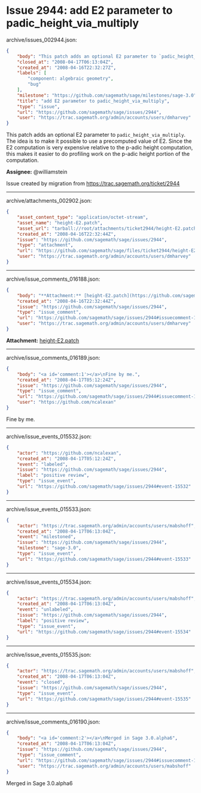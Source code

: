 # Issue 2944: add E2 parameter to padic_height_via_multiply

archive/issues_002944.json:
```json
{
    "body": "This patch adds an optional E2 parameter to `padic_height_via_multiply`. The idea is to make it possible to use a precomputed value of E2. Since the E2 computation is very expensive relative to the p-adic height computation, this makes it easier to do profiling work on the p-adic height portion of the computation.\n\n\n**Assignee:** @williamstein\n\nIssue created by migration from https://trac.sagemath.org/ticket/2944\n\n",
    "closed_at": "2008-04-17T06:13:04Z",
    "created_at": "2008-04-16T22:32:27Z",
    "labels": [
        "component: algebraic geometry",
        "bug"
    ],
    "milestone": "https://github.com/sagemath/sage/milestones/sage-3.0",
    "title": "add E2 parameter to padic_height_via_multiply",
    "type": "issue",
    "url": "https://github.com/sagemath/sage/issues/2944",
    "user": "https://trac.sagemath.org/admin/accounts/users/dmharvey"
}
```
This patch adds an optional E2 parameter to `padic_height_via_multiply`. The idea is to make it possible to use a precomputed value of E2. Since the E2 computation is very expensive relative to the p-adic height computation, this makes it easier to do profiling work on the p-adic height portion of the computation.


**Assignee:** @williamstein

Issue created by migration from https://trac.sagemath.org/ticket/2944





---

archive/attachments_002902.json:
```json
{
    "asset_content_type": "application/octet-stream",
    "asset_name": "height-E2.patch",
    "asset_url": "tarball://root/attachments/ticket2944/height-E2.patch",
    "created_at": "2008-04-16T22:32:44Z",
    "issue": "https://github.com/sagemath/sage/issues/2944",
    "type": "attachment",
    "url": "https://github.com/sagemath/sage/files/ticket2944/height-E2.patch",
    "user": "https://trac.sagemath.org/admin/accounts/users/dmharvey"
}
```



---

archive/issue_comments_016188.json:
```json
{
    "body": "**Attachment:** [height-E2.patch](https://github.com/sagemath/sage/files/ticket2944/height-E2.patch)",
    "created_at": "2008-04-16T22:32:44Z",
    "issue": "https://github.com/sagemath/sage/issues/2944",
    "type": "issue_comment",
    "url": "https://github.com/sagemath/sage/issues/2944#issuecomment-16188",
    "user": "https://trac.sagemath.org/admin/accounts/users/dmharvey"
}
```

**Attachment:** [height-E2.patch](https://github.com/sagemath/sage/files/ticket2944/height-E2.patch)



---

archive/issue_comments_016189.json:
```json
{
    "body": "<a id='comment:1'></a>\nFine by me.",
    "created_at": "2008-04-17T05:12:24Z",
    "issue": "https://github.com/sagemath/sage/issues/2944",
    "type": "issue_comment",
    "url": "https://github.com/sagemath/sage/issues/2944#issuecomment-16189",
    "user": "https://github.com/ncalexan"
}
```

<a id='comment:1'></a>
Fine by me.



---

archive/issue_events_015532.json:
```json
{
    "actor": "https://github.com/ncalexan",
    "created_at": "2008-04-17T05:12:24Z",
    "event": "labeled",
    "issue": "https://github.com/sagemath/sage/issues/2944",
    "label": "positive review",
    "type": "issue_event",
    "url": "https://github.com/sagemath/sage/issues/2944#event-15532"
}
```



---

archive/issue_events_015533.json:
```json
{
    "actor": "https://trac.sagemath.org/admin/accounts/users/mabshoff",
    "created_at": "2008-04-17T06:13:04Z",
    "event": "milestoned",
    "issue": "https://github.com/sagemath/sage/issues/2944",
    "milestone": "sage-3.0",
    "type": "issue_event",
    "url": "https://github.com/sagemath/sage/issues/2944#event-15533"
}
```



---

archive/issue_events_015534.json:
```json
{
    "actor": "https://trac.sagemath.org/admin/accounts/users/mabshoff",
    "created_at": "2008-04-17T06:13:04Z",
    "event": "unlabeled",
    "issue": "https://github.com/sagemath/sage/issues/2944",
    "label": "positive review",
    "type": "issue_event",
    "url": "https://github.com/sagemath/sage/issues/2944#event-15534"
}
```



---

archive/issue_events_015535.json:
```json
{
    "actor": "https://trac.sagemath.org/admin/accounts/users/mabshoff",
    "created_at": "2008-04-17T06:13:04Z",
    "event": "closed",
    "issue": "https://github.com/sagemath/sage/issues/2944",
    "type": "issue_event",
    "url": "https://github.com/sagemath/sage/issues/2944#event-15535"
}
```



---

archive/issue_comments_016190.json:
```json
{
    "body": "<a id='comment:2'></a>\nMerged in Sage 3.0.alpha6",
    "created_at": "2008-04-17T06:13:04Z",
    "issue": "https://github.com/sagemath/sage/issues/2944",
    "type": "issue_comment",
    "url": "https://github.com/sagemath/sage/issues/2944#issuecomment-16190",
    "user": "https://trac.sagemath.org/admin/accounts/users/mabshoff"
}
```

<a id='comment:2'></a>
Merged in Sage 3.0.alpha6
